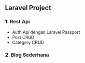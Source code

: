 ## Laravel Project

### 1. Rest Api

<ul>
<li>Auth Api dengan Laravel Passport</li>
<li>Post CRUD</li>
<li>Category CRUD</li>
</ul>

### 2. Blog Sederhana

